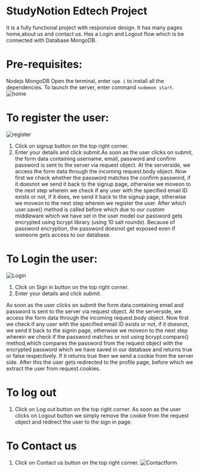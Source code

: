 # StudyNotion Edtech Project
It is a fully functional project with responsive design.
It has many pages home,about us and contact us.
Has a Login and Logout flow which is be connected with Database MongoDB.
# Pre-requisites:
 Nodejs
 MongoDB
 Open the terminal, enter `npm i` to install all the dependencies. To launch the server, enter command `nodemon start`.
![home](https://github.com/insia-meraj/Task2_Studynotion_project/assets/142750155/4017f4e6-ce75-4d3e-b2ad-e5ddf560b5a2)

# To register the user:

![register](https://github.com/insia-meraj/Task2_Studynotion_project/assets/142750155/24d4be26-579a-4074-831f-02a00093d1cb)

1) Click on signup button on the top right corner.
2) Enter your details and click submit.As soon as the user clicks on submit, the form data containing username, email, password and confirm password is sent to the server via request object. 
At the serverside, we access the form data through the incoming request.body object.
Now first we check whether the password matches the confirm password, if it doesnot we send it back to the signup page, otherwise we moveon to the next step wherein we check if any user with the specified email ID exists or not, if it does, we send it back to the signup page, otherwise we moveon to the next step wherein we register the user. After which user.save() method is called before which due to our custom middleware which we have set in the user model our password gets encrypted using bcrypt library (using 10 salt rounds).
Because of password encryption, the password doesnot get exposed even if someone gets access to our database.
# To Login the user:
![Login](https://github.com/insia-meraj/Task2_Studynotion_project/assets/142750155/12d54ebd-fa01-4c73-abae-b00b7f38b77c)
1) Click on Sign in button on the top right corner.
2) Enter your details and click submit.

As soon as the user clicks on submit the form data containing email and password is sent to the server via request object. 
At the serverside, we access the form data through the incoming request.body object.
Now first we check if any user with the specified email ID exists or not, if it doesnot, we send it back to the signin page, otherwise we moveon to the next step wherein we check if the password matches or not using bcrypt.compare() method,which compares the password from the request object with the encrypted password which we have saved in our database and returns true or false respectively. If it returns true then we send a cookie from the server side.
After this the user gets redirected to the profile page, before which we extract the user from request.cookies.
# To log out
1) Click on Log out button on the top right corner.
As soon as the user clicks on Logout button we simply remove the cookie from the request object and redirect the user to the sign in page.
# To Contact us
1) Click on Contact us button on the top right corner.
![Contactform](https://github.com/insia-meraj/Task2_Studynotion_project/assets/142750155/77dd03a0-835f-4c10-9ffe-55301dd29a24)




